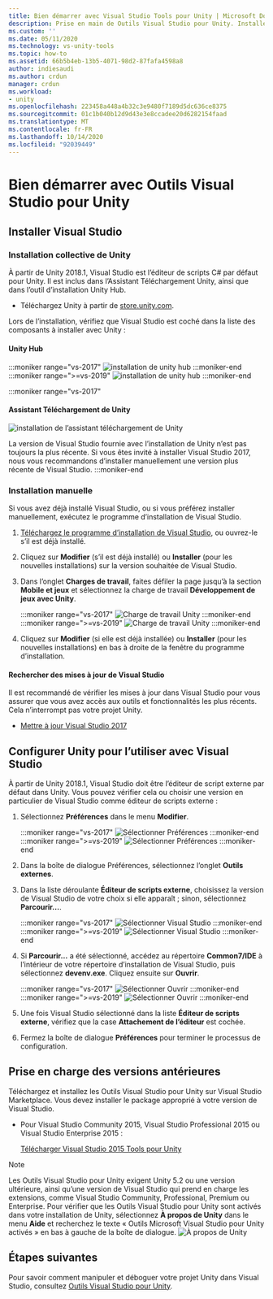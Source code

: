 ```yaml
---
title: Bien démarrer avec Visual Studio Tools pour Unity | Microsoft Docs
description: Prise en main de Outils Visual Studio pour Unity. Installez Visual Studio, configurez Unity pour une utilisation avec Visual Studio et découvrez la prise en charge des versions antérieures.
ms.custom: ''
ms.date: 05/11/2020
ms.technology: vs-unity-tools
ms.topic: how-to
ms.assetid: 66b5b4eb-13b5-4071-98d2-87fafa4598a8
author: indiesaudi
ms.author: crdun
manager: crdun
ms.workload:
- unity
ms.openlocfilehash: 223458a448a4b32c3e9480f7189d5dc636ce8375
ms.sourcegitcommit: 01c1b040b12d9d43e3e8ccadee20d6282154faad
ms.translationtype: MT
ms.contentlocale: fr-FR
ms.lasthandoff: 10/14/2020
ms.locfileid: "92039449"
---
```

# <a name="get-started-with-visual-studio-tools-for-unity"></a>Bien démarrer avec Outils Visual Studio pour Unity

## <a name="install-visual-studio"></a>Installer Visual Studio

### <a name="unity-bundled-installation"></a>Installation collective de Unity

À partir de Unity 2018.1, Visual Studio est l’éditeur de scripts C# par défaut pour Unity. Il est inclus dans l’Assistant Téléchargement Unity, ainsi que dans l’outil d’installation Unity Hub.

- Téléchargez Unity à partir de [store.unity.com](https://store.unity.com/).

Lors de l’installation, vérifiez que Visual Studio est coché dans la liste des composants à installer avec Unity :

#### <a name="unity-hub"></a>Unity Hub

:::moniker range="vs-2017"
![installation de unity hub](media/vs-2017/vstu-unity-hub.png)
:::moniker-end
:::moniker range=">=vs-2019"
![installation de unity hub](media/vs-2019/vstu-unity-hub.png)
:::moniker-end

:::moniker range="vs-2017"

#### <a name="unity-download-assistant"></a>Assistant Téléchargement de Unity

![installation de l’assistant téléchargement de Unity](media/vs-2017/vstu-download-assistant.png)

La version de Visual Studio fournie avec l’installation de Unity n’est pas toujours la plus récente. Si vous êtes invité à installer Visual Studio 2017, nous vous recommandons d’installer manuellement une version plus récente de Visual Studio.
:::moniker-end

### <a name="manual-installation"></a>Installation manuelle

Si vous avez déjà installé Visual Studio, ou si vous préférez installer manuellement, exécutez le programme d’installation de Visual Studio.

1. [Téléchargez le programme d’installation de Visual Studio](../install/install-visual-studio.md), ou ouvrez-le s’il est déjà installé.

1. Cliquez sur **Modifier** (s’il est déjà installé) ou **Installer** (pour les nouvelles installations) sur la version souhaitée de Visual Studio.

1. Dans l’onglet **Charges de travail**, faites défiler la page jusqu’à la section **Mobile et jeux** et sélectionnez la charge de travail **Développement de jeux avec Unity**.

   :::moniker range="vs-2017"
   ![Charge de travail Unity](media/vs-2017/vstu-unity-workload.png)
   :::moniker-end
   :::moniker range=">=vs-2019"
   ![Charge de travail Unity](media/vs-2019/vstu-unity-workload.png)
   :::moniker-end

1. Cliquez sur **Modifier** (si elle est déjà installée) ou **Installer** (pour les nouvelles installations) en bas à droite de la fenêtre du programme d’installation.

#### <a name="check-for-updates-to-visual-studio"></a>Rechercher des mises à jour de Visual Studio

Il est recommandé de vérifier les mises à jour dans Visual Studio pour vous assurer que vous avez accès aux outils et fonctionnalités les plus récents. Cela n’interrompt pas votre projet Unity.

- [Mettre à jour Visual Studio 2017](../install/update-visual-studio.md)

## <a name="configure-unity-for-use-with-visual-studio"></a>Configurer Unity pour l’utiliser avec Visual Studio

À partir de Unity 2018.1, Visual Studio doit être l’éditeur de script externe par défaut dans Unity. Vous pouvez vérifier cela ou choisir une version en particulier de Visual Studio comme éditeur de scripts externe :

1. Sélectionnez **Préférences** dans le menu **Modifier**.

   :::moniker range="vs-2017"
   ![Sélectionner Préférences](media/vs-2017/vstu-unity-preferences.png)
   :::moniker-end
   :::moniker range=">=vs-2019"
   ![Sélectionner Préférences](media/vs-2019/vstu-unity-preferences.png)
   :::moniker-end

2. Dans la boîte de dialogue Préférences, sélectionnez l’onglet **Outils externes**.

3. Dans la liste déroulante **Éditeur de scripts externe**, choisissez la version de Visual Studio de votre choix si elle apparaît ; sinon, sélectionnez **Parcourir…**.

   :::moniker range="vs-2017"
   ![Sélectionner Visual Studio](media/vs-2017/vstu-unity-external-tools.png)
   :::moniker-end
   :::moniker range=">=vs-2019"
   ![Sélectionner Visual Studio](media/vs-2019/vstu-unity-external-tools.png)
   :::moniker-end

4. Si **Parcourir…** a été sélectionné, accédez au répertoire **Common7/IDE** à l’intérieur de votre répertoire d’installation de Visual Studio, puis sélectionnez **devenv.exe**. Cliquez ensuite sur **Ouvrir**.

   :::moniker range="vs-2017"
   ![Sélectionner Ouvrir](media/vs-2017/vstu-browse-for-application.png)
   :::moniker-end
   :::moniker range=">=vs-2019"
   ![Sélectionner Ouvrir](media/vs-2019/vstu-browse-for-application.png)
   :::moniker-end

5. Une fois Visual Studio sélectionné dans la liste **Éditeur de scripts externe**, vérifiez que la case **Attachement de l’éditeur** est cochée.

6. Fermez la boîte de dialogue **Préférences** pour terminer le processus de configuration.

## <a name="support-for-older-versions"></a>Prise en charge des versions antérieures

Téléchargez et installez les Outils Visual Studio pour Unity sur Visual Studio Marketplace. Vous devez installer le package approprié à votre version de Visual Studio.

- Pour Visual Studio Community 2015, Visual Studio Professional 2015 ou Visual Studio Enterprise 2015 :

   [Télécharger Visual Studio 2015 Tools pour Unity](https://marketplace.visualstudio.com/items?itemName=SebastienLebreton.VisualStudio2015ToolsforUnity)

> [!NOTE]
> Les Outils Visual Studio pour Unity exigent Unity 5.2 ou une version ultérieure, ainsi qu’une version de Visual Studio qui prend en charge les extensions, comme Visual Studio Community, Professional, Premium ou Enterprise. Pour vérifier que les Outils Visual Studio pour Unity sont activés dans votre installation de Unity, sélectionnez **À propos de Unity** dans le menu **Aide** et recherchez le texte « Outils Microsoft Visual Studio pour Unity activés » en bas à gauche de la boîte de dialogue.
> ![À propos de Unity](media/vs-2019/vstu-about-unity.png)

## <a name="next-steps"></a>Étapes suivantes

 Pour savoir comment manipuler et déboguer votre projet Unity dans Visual Studio, consultez [Outils Visual Studio pour Unity](../cross-platform/using-visual-studio-tools-for-unity.md).
